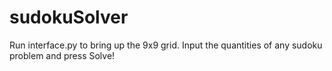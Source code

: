 # sudokuSolver
Run interface.py to bring up the 9x9 grid. Input the quantities of any sudoku problem and press Solve!
